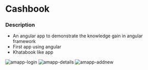 # Cashbook

### Description
- An angular app to demonstrate the knowledge gain in angular framework
- First app using angular
- Khatabook like app

![amapp-login](https://user-images.githubusercontent.com/64712526/128501476-2dd6fb08-0a38-46ab-b1c5-9fb659bb2cf8.png)
![amapp-details](https://user-images.githubusercontent.com/64712526/128501544-30512241-2d17-4da0-9b7d-af9ba8b46f9c.png)
![amapp-addnew](https://user-images.githubusercontent.com/64712526/128501586-d8e5785d-0ffa-4b09-a79a-cbd74c6d8131.png)
